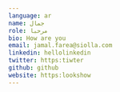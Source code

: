 ```yaml
---
language: ar
name: جمال
role: مرحبا
bio: How are you
email: jamal.farea@siolla.com
linkedin: hellolinkedin
twitter: https:tiwter
github: github
website: https:lookshow
---
```

